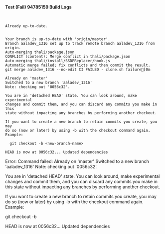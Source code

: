 #### Test (Fail) 94785159 Build Logs


```


```

```
Already up-to-date.


```

```
Your branch is up-to-date with 'origin/master'.
Branch aaladev_1316 set up to track remote branch aaladev_1316 from origin.
Auto-merging thali/package.json
CONFLICT (content): Merge conflict in thali/package.json
Auto-merging thali/install/SSDPReplacer/hook.js
Automatic merge failed; fix conflicts and then commit the result.
git merge aaladev_1316 --no-edit CI FAILED - clone.sh failure[0m

Already on 'master'
Switched to a new branch 'aaladev_1316'
Note: checking out '0056c32'.

You are in 'detached HEAD' state. You can look around, make experimental
changes and commit them, and you can discard any commits you make in this
state without impacting any branches by performing another checkout.

If you want to create a new branch to retain commits you create, you may
do so (now or later) by using -b with the checkout command again. Example:

  git checkout -b <new-branch-name>

HEAD is now at 0056c32... Updated dependencies

```

Error: Command failed: Already on 'master'
Switched to a new branch 'aaladev_1316'
Note: checking out '0056c32'.

You are in 'detached HEAD' state. You can look around, make experimental
changes and commit them, and you can discard any commits you make in this
state without impacting any branches by performing another checkout.

If you want to create a new branch to retain commits you create, you may
do so (now or later) by using -b with the checkout command again. Example:

  git checkout -b <new-branch-name>

HEAD is now at 0056c32... Updated dependencies
